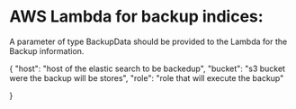 # AWS Lambda for backup indices:

  A parameter of type BackupData should be provided to the Lambda for the Backup information.

   {
     "host": "host of the elastic search to be backedup",
     "bucket": "s3 bucket were the backup will be stores",
     "role": "role that will execute the backup"

   }
